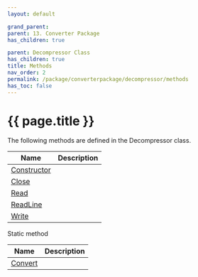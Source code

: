 ```yaml
---
layout: default

grand_parent: 
parent: 13. Converter Package
has_children: true

parent: Decompressor Class
has_children: true
title: Methods
nav_order: 2
permalink: /package/converterpackage/decompressor/methods
has_toc: false
---
```

# {{ page.title }}

The following methods are defined in the Decompressor class.

|Name       | Description |
|----------	|-------------|
| [Constructor](/package/converterpackage/decompressor/methods/constructor) |  |
| [Close](/package/converterpackage/decompressor/methods/close) |  |
| [Read](/package/converterpackage/decompressor/methods/read) |  |
| [ReadLine](/package/converterpackage/decompressor/methods/readline) |  |
| [Write](/package/converterpackage/decompressor/methods/write) |  |

Static method

|Name       | Description |
|----------	|-------------|
| [Convert](/package/converterpackage/decompressor/methods/convert) |  |
